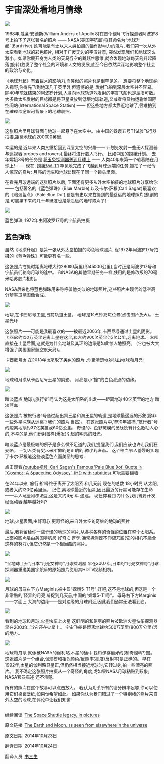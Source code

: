 宇宙深处看地月情缘
==

![](01_NASA-Apollo8-Dec24-Earthrise.jpg)

1968年,威廉·安德斯(William Anders of Apollo 8)在首个绕月飞行探测器阿波罗8号上拍下了这张著名的照片 ——  NASA(美国宇航局)将其命名为“地球升起”(Earthrise),这可能是有史以来人类拍摄的最有影响力的照片, 我们第一次从外太空看到地球的彩色照片, 相对于广袤无边的宇宙背景, 突然发现我们和地球这么渺小。如果你展开身为人类的天马行空的跳跃性思维,就会发现地球每天的升起降落(旋转)触发了整个社会的环境和人文的发展,直至今日依然深深地影响整个社会的政治与文化。

《地球升起》有着巨大的影响力,而类似的照片也是很罕见的。 想要将整个地球纳入视野,你得先飞到地球几千英里外,但遗憾的是, 发射飞船到深层太空并不容易。 除40年前就结束的阿波罗计划,人类向地球轨道外发射的宇宙飞船也是屈指可数。 大多数太空发射的目标都是将卫星投放到低层地球轨道,又或者将货物运输给国际空间站(International Space Station) —— 但这些地方都太靠近地球了,很难拍到在璀璨深邃银河背景下的地球靓照。


![](02_far-side-of-the-moon-and-earth-china-change-5.jpg)

这张照片里月球背面与地球一起悬浮在太空中。 由中国的嫦娥五号T1试验飞行器拍摄,距离地球约200000英里.

幸运的是,近年来人类又重拾回到深层太空的兴趣—— 计划先发射一些无人探测器与巡视器(probes and rovers),最终将进行载人飞行。 比如中国的嫦娥计划。 去年嫦娥3号的任务是 [将玉兔探测器送到月球上](http://www.extremetech.com/extreme/175410-chinas-lunar-rover-yutu-says-goodnight-humanity-in-creepy-farewell-letter-before-freezing-to-death) —— 人类40年来第一个软着陆在月球上! —— 现在, [嫦娥5号-T1](http://en.wikipedia.org/wiki/Chang%27e_5-T1) 罕见地完成了飞越到月球远端的任务,抓拍了一张令人惊叹的照片: 月亮的远端和地球出现在了同一个镜头里面。

在看完月球远端的这张照片以后, 下面还有更多从外太空拍摄的地球照片分享给你 —— 包括著名的《蓝色弹珠》(Blue Marble),以及卡尔·萨根(Carl Sagan)最喜欢的《暗淡蓝点》(Pale Blue Dot),这是有史以来拍摄到的最遥远的地球照片(悲剧的是,可能接下来的几十年里这也是最遥远的地球照片了).


![](03_the-blue-marble-original-1972.jpg)

蓝色弹珠, 1972年由阿波罗17号的宇航员拍摄

## 蓝色弹珠 ##

虽然《地球升起》是第一张从外太空拍摄的彩色地球照片, 但1972年阿波罗17号拍摄的《蓝色弹珠》可能更有名一些。

这张照片拍摄时距离地球大约28000英里(即45000公里),当时正是阿波罗17号和宇航员们驶向月球的途中。 和NASA的其他早期任务一样,使用的是修改版的70毫米哈苏胶片相机。

NASA后来也将蓝色弹珠用来称呼其他类似的地球照片,这些照片由现代的低空高分辨率卫星图像合成。

![](04_cassini-1.jpg)

地球,在卡西尼号卫星,目前轨道土星。 地球是10点钟亮斑位置(点击图片放大)。
土星光环

这张照片——可能是我最喜欢的——被最近2006年,卡西尼号通过土星的阴影。 卡西尼约130万英里远离土星在这里,和大约900亿英里(15亿公里,远离地球。 太阳直接在土星后面,这就是为什么地球及其环的边缘是如此惊人地照亮。 (它也被大大增强了美国国家航空航天局)。

卡西尼号也 在2013年也采取了类似的照片 ,你更清楚地辨认出地球和月亮:


![](05_20130722_annotated_earth-moon_from_saturn_1920x1080.jpg)

地球和月球从卡西尼号土星的阴影。 月亮是小“撞”的白色亮点的边缘。

![](06_PaleBlueDot-1.jpg)

暗淡蓝点(地球),旅行者1号认为这是太阳系的出发——距离地球40亿英里的地方
暗淡蓝点

这张照片,被旅行者1号通过超出冥王星和海王星的轨道,是地球最遥远的形象(除非一些外星种族从远离了我们的照片,当然)。 在这张照片中,1990年被捕,“航行者”号的距离地球约37亿英里或60亿公里。 奇怪的、色彩斑斓的光线没有什么激动人心的,不幸的是,他们衍射图样(爆发)引起的明亮的阳光。

暗淡蓝点是最极端的例子是多么微不足道的我们,提醒我们,我们应该也许让我们狂妄略。 一切人类有史以来所做的是正确的,微小的斑点。 这个相当令人羞辱的实现了卡尔·萨根笔这些淡蓝色点而美丽的思考:

点击观看[Youtube视频: Carl Sagan's Famous 'Pale Blue Dot' Quote in "Cosmos: A Spacetime Odyssey" (HD with subtitles) ](http://www.youtube.com/embed/b58SfRphkKc)可能需要翻墙

在24年以来, 旅行者1号终于离开了太阳系 和几天前,现在的总数 18小时光 从太阳,或者大约120亿英里远。 记住,离地球最近的恒星,因此最近的行星可能存在生命——半人马座阿尔法星,这是大约4光 年 遥远。 现在你看到 为什么我们需要开发经驱动器 越早越好吗?

![](07_mars-rover-curiosity-earth-photo.jpg)

地球,火星表面,由好奇心
更奇怪的,来自外太空的奇妙的地球的照片

最后,我将留给你一些奇怪的地球的照片,从各种各样的奇怪的位置在整个太阳系。 上面的图片是由美国宇航局 好奇心 罗孚;通常探测器不仰望天空(它的相机不适合这样的努力),但它仍然是一个相当酷的照片。

![](08_20080411_kaguya_02l.jpg)

“全地球上升”,日本“月亮女神号”月球探测器
早在2007年,日本的“月亮女神号”月球探测器重建美国宇航局的原始照片使用其HDTV视频相机。


![](09_1-chinaslunart.jpg)

月球的母马右下方Marginis,被中国“嫦娥5-T1号”
好吧,这不是地球的,但这是一个非常酷的/怪异的月亮,捕捉到几天前,中国的“嫦娥5-T1号”。 母马右下方Marginis——字面上,大海的边缘——是对边缘的月球附近,因此我们通常无法看到它。

![](10_Mars_Express_Earth-Moon_image.jpg)

看到的地球和月球,火星快车上火星
这鲜明的和美丽的照片被欧洲火星快车探测器早在2003年,当它还在火星上。 宇宙飞船是距离地球约500万英里(800万公里)远的地方。

![](11_PIA00342.jpg)

地球和月球,就像被NASA的伽利略,木星的途中
我和保存最好的(和奇怪吗?)图。 这张照片是一个组合,但规模和相对颜色/反照率(亮度/反射率)是正确的。 早在1992年,木星的伽利略卫星正,但仍然相当接近地球时,它转过身,拍一些漂亮的照片。 我不确定这张照片拍摄从一个奇怪的角度,或如果NASA月球粘贴到形象; NASA官员描述 还不清楚。

所有的照片在这个故事可以点击放大。 我认为几乎所有的高分辨率足够,你可以使用它们桌面壁纸,如果你希望如此。 如果你认为我们错过了一个特别棒的照片来自外太空的地球,在评论中让我们知道!

##

继续阅读: [The Space Shuttle legacy, in pictures](http://www.extremetech.com/extreme/90710-the-space-shuttle-legacy-in-pictures)

原文链接:  [The Earth and Moon, as seen from elsewhere in the universe](http://www.extremetech.com/extreme/193161-the-earth-and-moon-as-seen-from-elsewhere-in-the-universe)


原文日期: 2014年10月23日

翻译日期: 2014年10月24日

翻译人员: [书三生](http://t.qq.com/renfufei)
